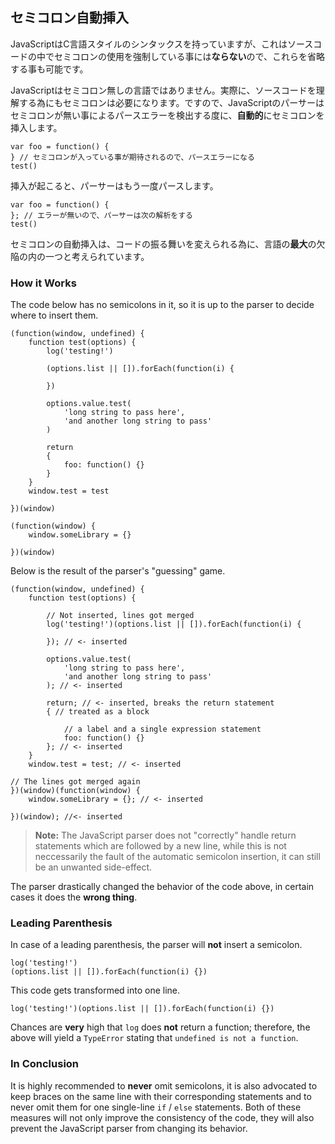 ## セミコロン自動挿入

JavaScriptはC言語スタイルのシンタックスを持っていますが、これはソースコードの中でセミコロンの使用を強制している事には**ならない**ので、これらを省略する事も可能です。

JavaScriptはセミコロン無しの言語ではありません。実際に、ソースコードを理解する為にもセミコロンは必要になります。ですので、JavaScriptのパーサーはセミコロンが無い事によるパースエラーを検出する度に、**自動的**にセミコロンを挿入します。

    var foo = function() {
    } // セミコロンが入っている事が期待されるので、パースエラーになる
    test()

挿入が起こると、パーサーはもう一度パースします。

    var foo = function() {
    }; // エラーが無いので、パーサーは次の解析をする
    test()

セミコロンの自動挿入は、コードの振る舞いを変えられる為に、言語の**最大**の欠陥の内の一つと考えられています。

### How it Works

The code below has no semicolons in it, so it is up to the parser to decide where
to insert them.

    (function(window, undefined) {
        function test(options) {
            log('testing!')

            (options.list || []).forEach(function(i) {

            })

            options.value.test(
                'long string to pass here',
                'and another long string to pass'
            )

            return
            {
                foo: function() {}
            }
        }
        window.test = test

    })(window)

    (function(window) {
        window.someLibrary = {}

    })(window)

Below is the result of the parser's "guessing" game.

    (function(window, undefined) {
        function test(options) {

            // Not inserted, lines got merged
            log('testing!')(options.list || []).forEach(function(i) {

            }); // <- inserted

            options.value.test(
                'long string to pass here',
                'and another long string to pass'
            ); // <- inserted

            return; // <- inserted, breaks the return statement
            { // treated as a block

                // a label and a single expression statement
                foo: function() {} 
            }; // <- inserted
        }
        window.test = test; // <- inserted

    // The lines got merged again
    })(window)(function(window) {
        window.someLibrary = {}; // <- inserted

    })(window); //<- inserted

> **Note:** The JavaScript parser does not "correctly" handle return statements 
> which are followed by a new line, while this is not neccessarily the fault of 
> the automatic semicolon insertion, it can still be an unwanted side-effect. 

The parser drastically changed the behavior of the code above, in certain cases
it does the **wrong thing**.

### Leading Parenthesis

In case of a leading parenthesis, the parser will **not** insert a semicolon.

    log('testing!')
    (options.list || []).forEach(function(i) {})

This code gets transformed into one line.

    log('testing!')(options.list || []).forEach(function(i) {})

Chances are **very** high that `log` does **not** return a function; therefore,
the above will yield a `TypeError` stating that `undefined is not a function`.

### In Conclusion

It is highly recommended to **never** omit semicolons, it is also advocated to 
keep braces on the same line with their corresponding statements and to never omit 
them for one single-line `if` / `else` statements. Both of these measures will 
not only improve the consistency of the code, they will also prevent the 
JavaScript parser from changing its behavior.

